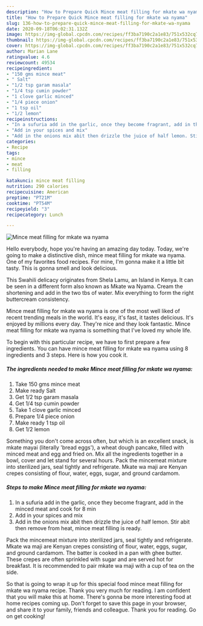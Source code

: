 ```yaml
---
description: "How to Prepare Quick Mince meat filling for mkate wa nyama"
title: "How to Prepare Quick Mince meat filling for mkate wa nyama"
slug: 136-how-to-prepare-quick-mince-meat-filling-for-mkate-wa-nyama
date: 2020-09-18T06:02:31.132Z
image: https://img-global.cpcdn.com/recipes/ff3ba7190c2a1e83/751x532cq70/mince-meat-filling-for-mkate-wa-nyama-recipe-main-photo.jpg
thumbnail: https://img-global.cpcdn.com/recipes/ff3ba7190c2a1e83/751x532cq70/mince-meat-filling-for-mkate-wa-nyama-recipe-main-photo.jpg
cover: https://img-global.cpcdn.com/recipes/ff3ba7190c2a1e83/751x532cq70/mince-meat-filling-for-mkate-wa-nyama-recipe-main-photo.jpg
author: Marian Lane
ratingvalue: 4.6
reviewcount: 49534
recipeingredient:
- "150 gms mince meat"
- " Salt"
- "1/2 tsp garam masala"
- "1/4 tsp cumin powder"
- "1 clove garlic minced"
- "1/4 piece onion"
- "1 tsp oil"
- "1/2 lemon"
recipeinstructions:
- "In a sufuria add in the garlic, once they become fragrant, add in the minced meat and cook for 8 min"
- "Add in your spices and mix"
- "Add in the onions mix abit then drizzle the juice of half lemon. Stir abit then remove from heat, mince meat filling is ready."
categories:
- Recipe
tags:
- mince
- meat
- filling

katakunci: mince meat filling 
nutrition: 290 calories
recipecuisine: American
preptime: "PT21M"
cooktime: "PT54M"
recipeyield: "3"
recipecategory: Lunch

---
```



![Mince meat filling for mkate wa nyama](https://img-global.cpcdn.com/recipes/ff3ba7190c2a1e83/751x532cq70/mince-meat-filling-for-mkate-wa-nyama-recipe-main-photo.jpg)

Hello everybody, hope you're having an amazing day today. Today, we're going to make a distinctive dish, mince meat filling for mkate wa nyama. One of my favorites food recipes. For mine, I'm gonna make it a little bit tasty. This is gonna smell and look delicious.

This Swahili delicacy originates from Shela Lamu, an Island in Kenya. It can be seen in a different form also known as Mkate wa Nyama. Cream the shortening and add in the two tbs of water. Mix everything to form the right buttercream consistency.

Mince meat filling for mkate wa nyama is one of the most well liked of recent trending meals in the world. It's easy, it's fast, it tastes delicious. It's enjoyed by millions every day. They're nice and they look fantastic. Mince meat filling for mkate wa nyama is something that I've loved my whole life.


To begin with this particular recipe, we have to first prepare a few ingredients. You can have mince meat filling for mkate wa nyama using 8 ingredients and 3 steps. Here is how you cook it.

<!--inarticleads1-->

##### The ingredients needed to make Mince meat filling for mkate wa nyama:

1. Take 150 gms mince meat
1. Make ready  Salt
1. Get 1/2 tsp garam masala
1. Get 1/4 tsp cumin powder
1. Take 1 clove garlic minced
1. Prepare 1/4 piece onion
1. Make ready 1 tsp oil
1. Get 1/2 lemon


Something you don&#39;t come across often, but which is an excellent snack, is mkate mayai (literally &#39;bread eggs&#39;), a wheat dough pancake, filled with minced meat and egg and fried on. Mix all the ingredients together in a bowl, cover and let stand for several hours. Pack the mincemeat mixture into sterilized jars, seal tightly and refrigerate. Mkate wa maji are Kenyan crepes consisting of flour, water, eggs, sugar, and ground cardamom. 

<!--inarticleads2-->

##### Steps to make Mince meat filling for mkate wa nyama:

1. In a sufuria add in the garlic, once they become fragrant, add in the minced meat and cook for 8 min
1. Add in your spices and mix
1. Add in the onions mix abit then drizzle the juice of half lemon. Stir abit then remove from heat, mince meat filling is ready.


Pack the mincemeat mixture into sterilized jars, seal tightly and refrigerate. Mkate wa maji are Kenyan crepes consisting of flour, water, eggs, sugar, and ground cardamom. The batter is cooked in a pan with ghee butter. These crepes are often sprinkled with sugar and are served hot for breakfast. It is recommended to pair mkate wa maji with a cup of tea on the side. 

So that is going to wrap it up for this special food mince meat filling for mkate wa nyama recipe. Thank you very much for reading. I am confident that you will make this at home. There's gonna be more interesting food at home recipes coming up. Don't forget to save this page in your browser, and share it to your family, friends and colleague. Thank you for reading. Go on get cooking!
